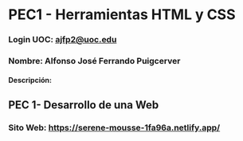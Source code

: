 # PEC1 - Herramientas HTML y CSS

### Login UOC: ajfp2@uoc.edu
### Nombre: Alfonso José Ferrando Puigcerver

#### Descripción:


## PEC 1- Desarrollo de una Web

### Sito Web: https://serene-mousse-1fa96a.netlify.app/

